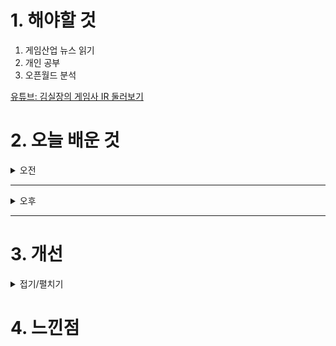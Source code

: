
# 1. 해야할 것

1. 게임산업 뉴스 읽기 
2. 개인 공부  
3. 오픈월드 분석

[유튜브: 김실장의 게임사 IR 둘러보기](https://www.youtube.com/watch?v=EARjJaGCB0Y)

# 2. 오늘 배운 것

<details>
<summary>오전</summary>


</details>

****

<details>
<summary>오후</summary>


</details>

****


# 3. 개선


<details>
<summary>접기/펼치기</summary>


</details>



# 4. 느낀점


